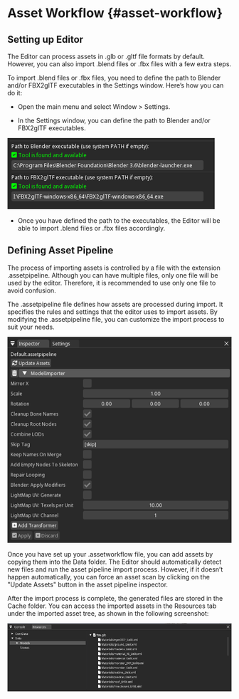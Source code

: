 Asset Workflow {#asset-workflow}
========================================

## Setting up Editor

The Editor can process assets in .glb or .gltf file formats by default. However, you can also import .blend files or .fbx files with a few extra steps.

To import .blend files or .fbx files, you need to define the path to Blender and/or FBX2glTF executables in the Settings window. Here’s how you can do it:

- Open the main menu and select Window > Settings.

- In the Settings window, you can define the path to Blender and/or FBX2glTF executables.

![settings.png](images/documentation/asset-workflow/settings.png)

- Once you have defined the path to the executables, the Editor will be able to import .blend files or .fbx files accordingly.


## Defining Asset Pipeline

The process of importing assets is controlled by a file with the extension .assetpipeline. Although you can have multiple files, only one file will be used by the editor. Therefore, it is recommended to use only one file to avoid confusion.

The .assetpipeline file defines how assets are processed during import. It specifies the rules and settings that the editor uses to import assets. By modifying the .assetpipeline file, you can customize the import process to suit your needs.

![asset-pipeline.png](images/documentation/asset-workflow/asset-pipeline.png)

Once you have set up your .assetworkflow file, you can add assets by copying them into the Data folder. The Editor should automatically detect new files and run the asset pipeline import process. However, if it doesn’t happen automatically, you can force an asset scan by clicking on the "Update Assets" button in the asset pipeline inspector.

After the import process is complete, the generated files are stored in the Cache folder. You can access the imported assets in the Resources tab under the imported asset tree, as shown in the following screenshot:

![imported-resource.png](images/documentation/asset-workflow/imported-resource.png)
